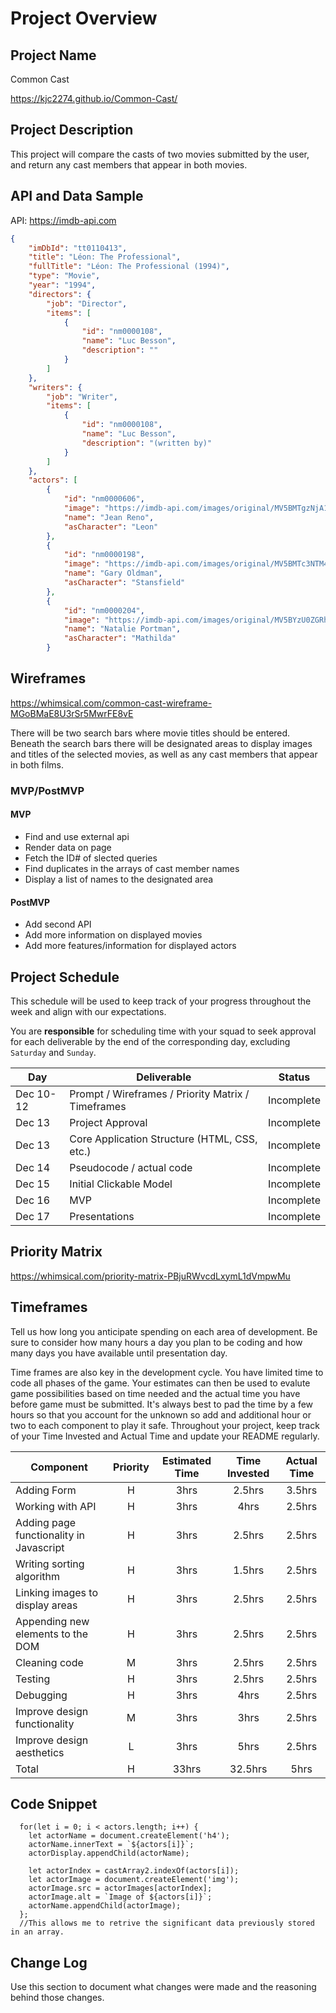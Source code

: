 # Project Overview

## Project Name

Common Cast

https://kjc2274.github.io/Common-Cast/
## Project Description

This project will compare the casts of two movies submitted by the user, and return any cast members that appear in both movies.

## API and Data Sample
API: https://imdb-api.com
```JSON
{
    "imDbId": "tt0110413",
    "title": "Léon: The Professional",
    "fullTitle": "Léon: The Professional (1994)",
    "type": "Movie",
    "year": "1994",
    "directors": {
        "job": "Director",
        "items": [
            {
                "id": "nm0000108",
                "name": "Luc Besson",
                "description": ""
            }
        ]
    },
    "writers": {
        "job": "Writer",
        "items": [
            {
                "id": "nm0000108",
                "name": "Luc Besson",
                "description": "(written by)"
            }
        ]
    },
    "actors": [
        {
            "id": "nm0000606",
            "image": "https://imdb-api.com/images/original/MV5BMTgzNjA1MjY2M15BMl5BanBnXkFtZTYwMjgzOTk0._V1_Ratio0.7273_AL_.jpg",
            "name": "Jean Reno",
            "asCharacter": "Leon"
        },
        {
            "id": "nm0000198",
            "image": "https://imdb-api.com/images/original/MV5BMTc3NTM4MzQ5MV5BMl5BanBnXkFtZTcwOTE4MDczNw@@._V1_Ratio0.7273_AL_.jpg",
            "name": "Gary Oldman",
            "asCharacter": "Stansfield"
        },
        {
            "id": "nm0000204",
            "image": "https://imdb-api.com/images/original/MV5BYzU0ZGRhZWItMGJlNy00YzlkLWIzOWYtNDA2NzlhMDg3YjMwXkEyXkFqcGdeQXVyMDM2NDM2MQ@@._V1_Ratio0.7273_AL_.jpg",
            "name": "Natalie Portman",
            "asCharacter": "Mathilda"
        }
```


## Wireframes
https://whimsical.com/common-cast-wireframe-MGoBMaE8U3rSr5MwrFE8vE

There will be two search bars where movie titles should be entered. Beneath the search bars there will be designated areas to display images and titles of the selected movies, as well as any cast members that appear in both films.

### MVP/PostMVP


#### MVP 

- Find and use external api 
- Render data on page
- Fetch the ID# of slected queries 
- Find duplicates in the arrays of cast member names
- Display a list of names to the designated area

#### PostMVP  

- Add second API
- Add more information on displayed movies
- Add more features/information for displayed actors

## Project Schedule

This schedule will be used to keep track of your progress throughout the week and align with our expectations.  

You are **responsible** for scheduling time with your squad to seek approval for each deliverable by the end of the corresponding day, excluding `Saturday` and `Sunday`.

|  Day | Deliverable | Status
|---|---| ---|
|Dec 10-12| Prompt / Wireframes / Priority Matrix / Timeframes | Incomplete
|Dec 13| Project Approval | Incomplete
|Dec 13| Core Application Structure (HTML, CSS, etc.) | Incomplete
|Dec 14| Pseudocode / actual code | Incomplete
|Dec 15| Initial Clickable Model  | Incomplete
|Dec 16| MVP | Incomplete
|Dec 17| Presentations | Incomplete

## Priority Matrix

https://whimsical.com/priority-matrix-PBjuRWvcdLxymL1dVmpwMu


## Timeframes

Tell us how long you anticipate spending on each area of development. Be sure to consider how many hours a day you plan to be coding and how many days you have available until presentation day.

Time frames are also key in the development cycle.  You have limited time to code all phases of the game.  Your estimates can then be used to evalute game possibilities based on time needed and the actual time you have before game must be submitted. It's always best to pad the time by a few hours so that you account for the unknown so add and additional hour or two to each component to play it safe. Throughout your project, keep track of your Time Invested and Actual Time and update your README regularly.

| Component | Priority | Estimated Time | Time Invested | Actual Time |
| --- | :---: |  :---: | :---: | :---: |
| Adding Form | H | 3hrs| 2.5hrs | 3.5hrs |
| Working with API | H | 3hrs| 4hrs | 2.5hrs |
| Adding page functionality in Javascript | H | 3hrs| 2.5hrs | 2.5hrs |
| Writing sorting algorithm | H | 3hrs| 1.5hrs | 2.5hrs |
| Linking images to display areas | H | 3hrs| 2.5hrs | 2.5hrs |
| Appending new elements to the DOM | H | 3hrs| 2.5hrs | 2.5hrs |
| Cleaning code | M | 3hrs| 2.5hrs | 2.5hrs |
| Testing | H | 3hrs| 2.5hrs | 2.5hrs |
| Debugging | H | 3hrs| 4hrs | 2.5hrs |
| Improve design functionality | M | 3hrs| 3hrs | 2.5hrs |
| Improve design aesthetics | L | 3hrs| 5hrs | 2.5hrs |
| Total | H | 33hrs| 32.5hrs | 5hrs |

## Code Snippet


```
  for(let i = 0; i < actors.length; i++) {
    let actorName = document.createElement('h4');
    actorName.innerText = `${actors[i]}`;
    actorDisplay.appendChild(actorName);

    let actorIndex = castArray2.indexOf(actors[i]);
    let actorImage = document.createElement('img');
    actorImage.src = actorImages[actorIndex];
    actorImage.alt = `Image of ${actors[i]}`;
    actorName.appendChild(actorImage);
  };
  //This allows me to retrive the significant data previously stored in an array.
```

## Change Log
 Use this section to document what changes were made and the reasoning behind those changes.  
